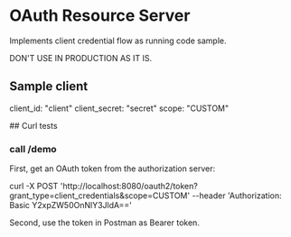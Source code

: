 # OAuth Resource Server 

Implements client credential flow as running code sample. 

DON'T USE IN PRODUCTION AS IT IS. 

## Sample client
client_id: "client"
client_secret: "secret"
scope: "CUSTOM"

## Curl tests

### call /demo

First, get an OAuth token from the authorization server: 

curl -X POST 'http://localhost:8080/oauth2/token?grant_type=client_credentials&scope=CUSTOM' --header 'Authorization: Basic Y2xpZW50OnNlY3JldA=='

Second, use the token in Postman as Bearer token. 








